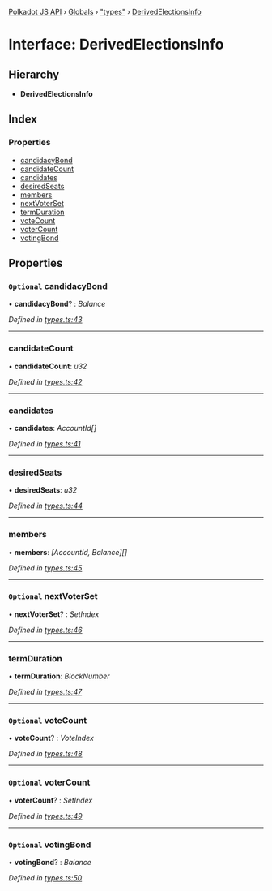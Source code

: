 [Polkadot JS API](../README.md) › [Globals](../globals.md) › ["types"](../modules/_types_.md) › [DerivedElectionsInfo](_types_.derivedelectionsinfo.md)

# Interface: DerivedElectionsInfo

## Hierarchy

* **DerivedElectionsInfo**

## Index

### Properties

* [candidacyBond](_types_.derivedelectionsinfo.md#optional-candidacybond)
* [candidateCount](_types_.derivedelectionsinfo.md#candidatecount)
* [candidates](_types_.derivedelectionsinfo.md#candidates)
* [desiredSeats](_types_.derivedelectionsinfo.md#desiredseats)
* [members](_types_.derivedelectionsinfo.md#members)
* [nextVoterSet](_types_.derivedelectionsinfo.md#optional-nextvoterset)
* [termDuration](_types_.derivedelectionsinfo.md#termduration)
* [voteCount](_types_.derivedelectionsinfo.md#optional-votecount)
* [voterCount](_types_.derivedelectionsinfo.md#optional-votercount)
* [votingBond](_types_.derivedelectionsinfo.md#optional-votingbond)

## Properties

### `Optional` candidacyBond

• **candidacyBond**? : *Balance*

*Defined in [types.ts:43](https://github.com/polkadot-js/api/blob/a53c924248/packages/api-derive/src/types.ts#L43)*

___

###  candidateCount

• **candidateCount**: *u32*

*Defined in [types.ts:42](https://github.com/polkadot-js/api/blob/a53c924248/packages/api-derive/src/types.ts#L42)*

___

###  candidates

• **candidates**: *AccountId[]*

*Defined in [types.ts:41](https://github.com/polkadot-js/api/blob/a53c924248/packages/api-derive/src/types.ts#L41)*

___

###  desiredSeats

• **desiredSeats**: *u32*

*Defined in [types.ts:44](https://github.com/polkadot-js/api/blob/a53c924248/packages/api-derive/src/types.ts#L44)*

___

###  members

• **members**: *[AccountId, Balance][]*

*Defined in [types.ts:45](https://github.com/polkadot-js/api/blob/a53c924248/packages/api-derive/src/types.ts#L45)*

___

### `Optional` nextVoterSet

• **nextVoterSet**? : *SetIndex*

*Defined in [types.ts:46](https://github.com/polkadot-js/api/blob/a53c924248/packages/api-derive/src/types.ts#L46)*

___

###  termDuration

• **termDuration**: *BlockNumber*

*Defined in [types.ts:47](https://github.com/polkadot-js/api/blob/a53c924248/packages/api-derive/src/types.ts#L47)*

___

### `Optional` voteCount

• **voteCount**? : *VoteIndex*

*Defined in [types.ts:48](https://github.com/polkadot-js/api/blob/a53c924248/packages/api-derive/src/types.ts#L48)*

___

### `Optional` voterCount

• **voterCount**? : *SetIndex*

*Defined in [types.ts:49](https://github.com/polkadot-js/api/blob/a53c924248/packages/api-derive/src/types.ts#L49)*

___

### `Optional` votingBond

• **votingBond**? : *Balance*

*Defined in [types.ts:50](https://github.com/polkadot-js/api/blob/a53c924248/packages/api-derive/src/types.ts#L50)*
